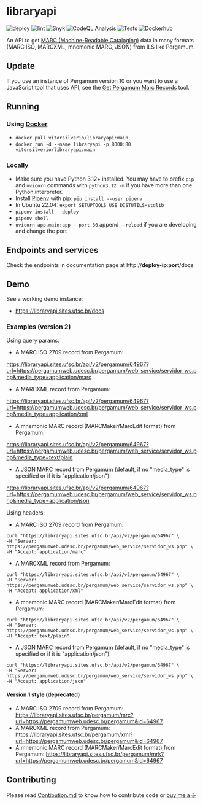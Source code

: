 # libraryapi

![deploy](https://github.com/vitorsilverio/libraryapi/actions/workflows/deploy.yml/badge.svg)
![lint](https://github.com/vitorsilverio/libraryapi/actions/workflows/lint.yml/badge.svg)
![Snyk](https://github.com/vitorsilverio/libraryapi/actions/workflows/snyk.yml/badge.svg)
![CodeQL Analysis](https://github.com/vitorsilverio/libraryapi/actions/workflows/codeql-analysis.yml/badge.svg)
![Tests](https://github.com/vitorsilverio/libraryapi/actions/workflows/tests.yml/badge.svg)
[![Dockerhub](https://img.shields.io/docker/pulls/vitorsilverio/libraryapi.svg)](https://hub.docker.com/r/vitorsilverio/libraryapi)

An API to get [MARC (Machine-Readable Cataloging)](https://en.wikipedia.org/wiki/MARC_standards) data in many formats (MARC ISO, MARCXML, mnemonic MARC, JSON) from ILS like Pergamum.

## Update
If you use an instance of Pergamum version 10 or you want to use a JavaScript tool that uses API, see the [Get Pergamum Marc Records](https://github.com/jaideraf/getPergamumMarcRecords) tool.

## Running

### Using [Docker](https://hub.docker.com/r/vitorsilverio/libraryapi)

- `docker pull vitorsilverio/libraryapi:main`
- `docker run -d --name libraryapi -p 8000:80 vitorsilverio/libraryapi:main`

### Locally

- Make sure you have Python 3.12+ installed. You may have to prefix `pip` and `uvicorn` commands with `python3.12 -m` if you have more than one Python interpreter.
- Install [Pipenv](https://pipenv.pypa.io/) with pip: `pip install --user pipenv`
- In Ubuntu 22.04: `export SETUPTOOLS_USE_DISTUTILS=stdlib`
- `pipenv install --deploy`
- `pipenv shell`
- `uvicorn app.main:app --port 80` append `--reload` if you are developing and change the port

## Endpoints and services

Check the endpoints in documentation page at http://**deploy-ip**:**port**/docs

## Demo

See a working demo instance:

- <https://libraryapi.sites.ufsc.br/docs>

### Examples (version 2)

Using query params:

- A MARC ISO 2709 record from Pergamum:

<https://libraryapi.sites.ufsc.br/api/v2/pergamum/64967?url=https://pergamumweb.udesc.br/pergamum/web_service/servidor_ws.php&media_type=application/marc>

- A MARCXML record from Pergamum:

<https://libraryapi.sites.ufsc.br/api/v2/pergamum/64967?url=https://pergamumweb.udesc.br/pergamum/web_service/servidor_ws.php&media_type=application/xml>

- A mnemonic MARC record (MARCMaker/MarcEdit format) from Pergamum:

<https://libraryapi.sites.ufsc.br/api/v2/pergamum/64967?url=https://pergamumweb.udesc.br/pergamum/web_service/servidor_ws.php&media_type=text/plain>

- A JSON MARC record from Pergamum (default, if no "media_type" is specified or if it is "application/json"):

<https://libraryapi.sites.ufsc.br/api/v2/pergamum/64967?url=https://pergamumweb.udesc.br/pergamum/web_service/servidor_ws.php&media_type=application/json>

Using headers:

- A MARC ISO 2709 record from Pergamum:

```console
curl "https://libraryapi.sites.ufsc.br/api/v2/pergamum/64967" \
-H "Server: https://pergamumweb.udesc.br/pergamum/web_service/servidor_ws.php" \
-H "Accept: application/marc"
```

- A MARCXML record from Pergamum:

```console
curl "https://libraryapi.sites.ufsc.br/api/v2/pergamum/64967" \
-H "Server: https://pergamumweb.udesc.br/pergamum/web_service/servidor_ws.php" \
-H "Accept: application/xml"
```

- A mnemonic MARC record (MARCMaker/MarcEdit format) from Pergamum:

```console
curl "https://libraryapi.sites.ufsc.br/api/v2/pergamum/64967" \
-H "Server: https://pergamumweb.udesc.br/pergamum/web_service/servidor_ws.php" \
-H "Accept: text/plain"
```

- A JSON MARC record from Pergamum (default, if no "media_type" is specified or if it is "application/json"):

```console
curl "https://libraryapi.sites.ufsc.br/api/v2/pergamum/64967" \
-H "Server: https://pergamumweb.udesc.br/pergamum/web_service/servidor_ws.php" \
-H "Accept: application/json"
```

#### Version 1 style (deprecated)

- A MARC ISO 2709 record from Pergamum: <https://libraryapi.sites.ufsc.br/pergamum/mrc?url=https://pergamumweb.udesc.br/pergamum&id=64967>
- A MARCXML record from Pergamum: <https://libraryapi.sites.ufsc.br/pergamum/xml?url=https://pergamumweb.udesc.br/pergamum&id=64967>
- A mnemonic MARC record (MARCMaker/MarcEdit format) from Pergamum: <https://libraryapi.sites.ufsc.br/pergamum/mrk?url=https://pergamumweb.udesc.br/pergamum&id=64967>

## Contributing

Please read [Contibution.md](CONTRIBUTING.md) to know how to contribute code or [buy me a ☕](https://www.buymeacoffee.com/vitorsilverio)
